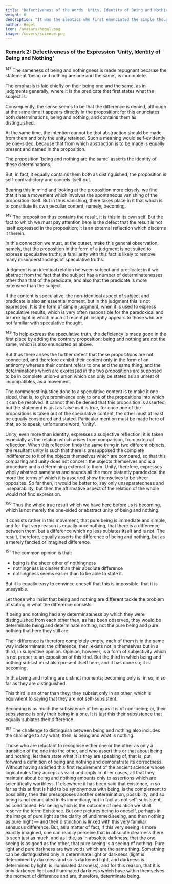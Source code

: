 ```yaml
---
title: "Defectiveness of the Words 'Unity, Identity of Being and Nothing'"
weight: 6
description: "It was the Eleatics who first enunciated the simple thought of pure being as the sole truth"
author: Hegel
icon: /avatars/hegel.png
image: /covers/science.png
---
```



### Remark 2: Defectiveness of the Expression 'Unity, Identity of Being and Nothing'


<sup>147</sup> The sameness of being and nothingness is made repugnant because the statement 'being and nothing are one and the same', is incomplete.

The emphasis is laid chiefly on their being one and the same, as in judgments generally, where it is the predicate that first states what the subject is.

Consequently, the sense seems to be that the difference is denied, although at the same time it appears directly in the proposition; for this enunciates both determinations, being and nothing, and contains them as distinguished. 

At the same time, the intention cannot be that abstraction should be made from them and only the unity retained. Such a meaning would self-evidently be one-sided, because that from which abstraction is to be made is equally present and named in the proposition. 

The proposition 'being and nothing are the same' asserts the identity of these determinations.

But, in fact, it equally contains them both as distinguished, the proposition is self-contradictory and cancels itself out.

Bearing this in mind and looking at the proposition more closely, we find that it has a movement which involves the spontaneous vanishing of the proposition itself. But in thus vanishing, there takes place in it that which is to constitute its own peculiar content, namely, becoming.


<sup>148</sup> The proposition thus contains the result, it is this in its own self. But the fact to which we must pay attention here is the defect that the result is not itself expressed in the proposition; it is an external reflection which discerns it therein. 

In this connection we must, at the outset, make this general observation, namely, that the proposition in the form of a judgment is not suited to express speculative truths; a familiarity with this fact is likely to remove many misunderstandings of speculative truths. 

Judgment is an identical relation between subject and predicate; in it we abstract from the fact that the subject has a number of determinatenesses other than that of the predicate, and also that the predicate is more extensive than the subject. 

If the content is speculative, the non-identical aspect of subject and predicate is also an essential moment, but in the judgment this is not expressed. It is the form of simple judgment, when it is used to express speculative results, which is very often responsible for the paradoxical and bizarre light in which much of recent philosophy appears to those who are not familiar with speculative thought.


<sup>149</sup> To help express the speculative truth, the deficiency is made good in the first place by adding the contrary proposition: being and nothing are not the same, which is also enunciated as above.

But thus there arises the further defect that these propositions are not connected, and therefore exhibit their content only in the form of an antinomy whereas their content refers to one and the same thing, and the determinations which are expressed in the two propositions are supposed to be in complete union-a union which can only be stated as an unrest of incompatibles, as a movement.

The commonest injustice done to a speculative content is to make it one-sided, that is, to give prominence only to one of the propositions into which it can be resolved. It cannot then be denied that this proposition is asserted; but the statement is just as false as it is true, for once one of the propositions is taken out of the speculative content, the other must at least be equally considered and stated. Particular mention must be made here of that, so to speak, unfortunate word, 'unity'. 

Unity, even more than identity, expresses a subjective reflection; it is taken especially as the relation which arises from comparison, from external reflection. When this reflection finds the same thing in two different objects, the resultant unity is such that there is presupposed the complete indifference to it of the objects themselves which are compared, so that this comparing and unity does not concern the objects themselves and is a procedure and a determining external to them. Unity, therefore, expresses wholly abstract sameness and sounds all the more blatantly paradoxical the more the terms of which it is asserted show themselves to be sheer opposites. So far then, it would be better to, say only unseparatedness and inseparability, but then the affirmative aspect of the relation of the whole would not find expression.

<sup>150</sup> Thus the whole true result which we have here before us is becoming, which is not merely the one-sided or abstract unity of being and nothing. 

It consists rather in this movement, that pure being is immediate and simple, and for that very reason is equally pure nothing, that there is a difference between them, but a difference which no less sublates itself and is not. The result, therefore, equally asserts the difference of being and nothing, but as a merely fancied or imagined difference.


<sup>151</sup> The common opinion is that:
- being is the sheer other of nothingness
- nothingness is clearer than their absolute difference
- nothingness seems easier than to be able to state it. 

But it is equally easy to convince oneself that this is impossible, that it is unsayable.

Let those who insist that being and nothing are different tackle the problem of stating in what the difference consists.

If being and nothing had any determinateness by which they were distinguished from each other then, as has been observed, they would be determinate being and determinate nothing, not the pure being and pure nothing that here they still are.

Their difference is therefore completely empty, each of them is in the same way indeterminate; the difference, then, exists not in themselves but in a third, in subjective opinion. Opinion, however, is a form of subjectivity which is not proper to an exposition of this kind. But the third in which being and nothing subsist must also present itself here, and it has done so; it is becoming.

In this being and nothng are distinct moments; becoming only is, in so, in so far as they are distinguished. 

This third is an other than they; they subsist only in an other, which is equivalent to saying that they are not self-subsistent.

Becoming is as much the subsistence of being as it is of non-being; or, their subsistence is only their being in a one. It is just this their subsistence that equally sublates their difference.


<sup>152</sup> The challenge to distinguish between being and nothing also includes the challenge to say what, then, is being and what is nothing.

Those who are reluctant to recognise either one or the other as only a transition of the one into the other, and who assert this or that about being and nothing, let them state what it is they are speaking of, that is, put forward a definition of being and nothing and demonstrate its correctness. Without having satisfied this first requirement of the ancient science whose logical rules they accept as valid and apply in other cases, all that they maintain about being and nothing amounts only to assertions which are scientifically worthless. If elsewhere it has been said that existence, in so far as this at first is held to be synonymous with being, is the complement to possibility, then this presupposes another determination, possibility, and so being is not enunciated in its immediacy, but in fact as not self-subsistent, as conditioned. For being which is the outcome of mediation we shall reserve the term: Existence. But one pictures being to oneself, perhaps in the image of pure light as the clarity of undimmed seeing, and then nothing as pure night — and their distinction is linked with this very familiar sensuous difference. But, as a matter of fact, if this very seeing is more exactly imagined, one can readily perceive that in absolute clearness there is seen just as much, and as little, as in absolute darkness, that the one seeing is as good as the other, that pure seeing is a seeing of nothing. Pure light and pure darkness are two voids which are the same thing. Something can be distinguished only in determinate light or darkness (light is determined by darkness and so is darkened light, and darkness is determined by light, is illuminated darkness), and for this reason, that it is only darkened light and illuminated darkness which have within themselves the moment of difference and are, therefore, determinate being.

